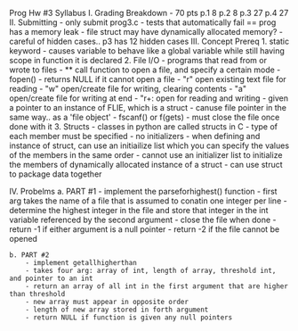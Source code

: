 Prog Hw #3 Syllabus
I. Grading Breakdown
    - 70 pts
        p.1 8
        p.2 8
        p.3 27
        p.4 27
II. Submitting
    - only submit prog3.c
    - tests that automatically fail == prog has a memory leak
        - file struct may have dynamically allocated memory?
    - careful of hidden cases.. p3 has 12 hidden cases
III. Concept Prereq
    1. static keyword
        - causes variable to behave like a global variable while still having scope in function it is declared
    2. File I/O
        - programs that read from or wrote to files 
        - ** call function to open a file, and specify a certain mode
        - fopen()
            - returns NULL if it cannot open a file
            - "r" open existing text file for reading
            - "w" open/create file for writing, clearing contents
            - "a" open/create file for writing at end
            - "r+: open for reading and writing
        - given a pointer to an instance of FLIE, which is a struct
            - canuse file pointer in the same way.. as a 'file object' 
            - fscanf() or f(gets)
        - must close the file once done with it
    3. Structs
        - classes in python are called structs in C
        - type of each member must be specified
            - no initializers
        - when defining and instance of struct, can use an initiailize list which you can specify the values of the members in the same order 
            - cannot use an initializer list to initialize the members of dynamically allocated instance of a struct
        - can use struct to package data together

IV. Probelms
    a. PART #1
        - implement the parseforhighest() function 
            - first arg takes the name of a file that is assumed to conatin one integer per line
        - determine the highest integer in the file and store that integer in the int variable referenced by the second argument
        - close the file when done
        - return -1 if either argument is a null pointer
        - return -2 if the file cannot be opened 

    b. PART #2
        - implement getallhigherthan 
        - takes four arg: array of int, length of array, threshold int, and pointer to an int
        - return an array of all int in the first argument that are higher than threshold
        - new array must appear in opposite order 
        - length of new array stored in forth argument
        - return NULL if function is given any null pointers 